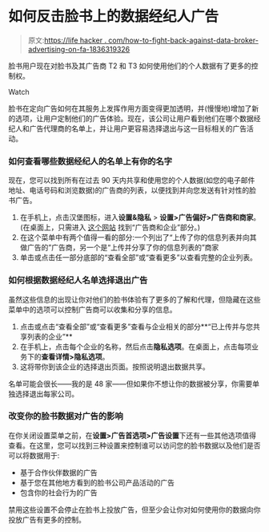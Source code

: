 # 如何反击脸书上的数据经纪人广告

> 原文:[https://life hacker . com/how-to-fight-back-against-data-broker-advertising-on-fa-1836319326](https://lifehacker.com/how-to-fight-back-against-data-broker-advertising-on-fa-1836319326)

脸书用户现在对脸书及其广告商 T2 和 T3 如何使用他们的个人数据有了更多的控制权。

Watch

脸书在定向广告如何在其服务上发挥作用方面变得更加透明，并(慢慢地)增加了新的选项，让用户定制他们的广告体验。现在，该公司让用户看到他们在哪个数据经纪人和广告代理商的名单上，并让用户更容易选择退出与这一目标相关的广告活动。

### 如何查看哪些数据经纪人的名单上有你的名字

现在，您可以找到所有在过去 90 天内共享和使用您的个人数据(如您的电子邮件地址、电话号码和浏览数据)的广告商的列表，以便找到并向您发送有针对性的脸书广告。

1.  在手机上，点击汉堡图标，进入**设置&隐私** > **设置>广告偏好>广告商和商家**。(在桌面上，只需进入 [这个网站](https://www.facebook.com/ads/preferences/) 找到“广告商和企业”部分。)
2.  在这个菜单中有两个值得一看的部分:一个列出了“上传了你的信息列表并向其做广告的”广告商，另一个是“上传并分享了你的信息列表的”商家
3.  单击或点击任一部分底部的“查看全部”或“查看更多”以查看完整的企业列表。

### 如何根据数据经纪人名单选择退出广告

虽然这些信息的出现让你对他们的脸书体验有了更多的了解和代理，但隐藏在这些菜单中的选项可以控制广告商可以收集和分享的信息。

1.  点击或点击“查看全部”或“查看更多”查看与企业相关的部分**“已上传并与您共享列表的企业”**
2.  在手机上，点击每个企业的名称，然后点击**隐私选项**。在桌面上，点击每项业务下的**查看详情>隐私选项**。
3.  这将带你到该企业的选择退出页面。按照说明退出数据共享。

名单可能会很长——我的是 48 家——但如果你不想让你的数据被分享，你需要单独选择退出每家公司。

### 改变你的脸书数据对广告的影响

在你关闭设置菜单之前，在**设置>广告首选项>广告设置**下还有一些其他选项值得查看。在这里，您可以找到三种设置来控制谁可以访问您的脸书数据以及他们是否可以将数据用于:

*   基于合作伙伴数据的广告
*   基于您在其他地方看到的脸书公司产品活动的广告
*   包含你的社会行为的广告

禁用这些设置不会停止在脸书上投放广告，但至少会让你对如何使用你的数据向你投放广告有更多的控制。